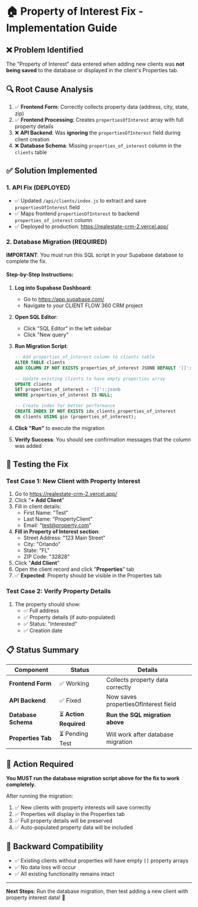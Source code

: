 # 🏠 Property of Interest Fix - Implementation Guide

## ❌ **Problem Identified**
The "Property of Interest" data entered when adding new clients was **not being saved** to the database or displayed in the client's Properties tab.

## 🔍 **Root Cause Analysis**
1. ✅ **Frontend Form**: Correctly collects property data (address, city, state, zip)
2. ✅ **Frontend Processing**: Creates `propertiesOfInterest` array with full property details  
3. ❌ **API Backend**: Was **ignoring** the `propertiesOfInterest` field during client creation
4. ❌ **Database Schema**: Missing `properties_of_interest` column in the `clients` table

## ✅ **Solution Implemented**

### 1. **API Fix (DEPLOYED)** 
- ✅ Updated `/api/clients/index.js` to extract and save `propertiesOfInterest` field
- ✅ Maps frontend `propertiesOfInterest` to backend `properties_of_interest` column
- ✅ Deployed to production: https://realestate-crm-2.vercel.app/

### 2. **Database Migration (REQUIRED)**
**IMPORTANT**: You must run this SQL script in your Supabase database to complete the fix.

#### **Step-by-Step Instructions:**

1. **Log into Supabase Dashboard**:
   - Go to https://app.supabase.com/
   - Navigate to your CLIENT FLOW 360 CRM project

2. **Open SQL Editor**:
   - Click "SQL Editor" in the left sidebar
   - Click "New query" 

3. **Run Migration Script**:
   ```sql
   -- Add properties_of_interest column to clients table
   ALTER TABLE clients 
   ADD COLUMN IF NOT EXISTS properties_of_interest JSONB DEFAULT '[]'::jsonb;
   
   -- Update existing clients to have empty properties array
   UPDATE clients 
   SET properties_of_interest = '[]'::jsonb 
   WHERE properties_of_interest IS NULL;
   
   -- Create index for better performance
   CREATE INDEX IF NOT EXISTS idx_clients_properties_of_interest 
   ON clients USING gin (properties_of_interest);
   ```

4. **Click "Run"** to execute the migration

5. **Verify Success**: You should see confirmation messages that the column was added

## 🧪 **Testing the Fix**

### **Test Case 1: New Client with Property Interest**
1. Go to https://realestate-crm-2.vercel.app/
2. Click "**+ Add Client**"
3. Fill in client details:
   - First Name: "Test"
   - Last Name: "PropertyClient"
   - Email: "test@property.com"
4. **Fill in Property of Interest section**:
   - Street Address: "123 Main Street"
   - City: "Orlando" 
   - State: "FL"
   - ZIP Code: "32828"
5. Click "**Add Client**"
6. Open the client record and click "**Properties**" tab
7. ✅ **Expected**: Property should be visible in the Properties tab

### **Test Case 2: Verify Property Details**
1. The property should show:
   - ✅ Full address
   - ✅ Property details (if auto-populated)
   - ✅ Status: "Interested"
   - ✅ Creation date

## 📋 **Status Summary**

| Component | Status | Details |
|-----------|--------|---------|
| **Frontend Form** | ✅ Working | Collects property data correctly |
| **API Backend** | ✅ Fixed | Now saves propertiesOfInterest field |
| **Database Schema** | ⏳ **Action Required** | **Run the SQL migration above** |
| **Properties Tab** | ⏳ Pending Test | Will work after database migration |

## 🚨 **Action Required**
**You MUST run the database migration script above for the fix to work completely.**

After running the migration:
1. ✅ New clients with property interests will save correctly
2. ✅ Properties will display in the Properties tab  
3. ✅ Full property details will be preserved
4. ✅ Auto-populated property data will be included

## 🔄 **Backward Compatibility**
- ✅ Existing clients without properties will have empty `[]` property arrays
- ✅ No data loss will occur
- ✅ All existing functionality remains intact

---

**Next Steps**: Run the database migration, then test adding a new client with property interest data! 🎯